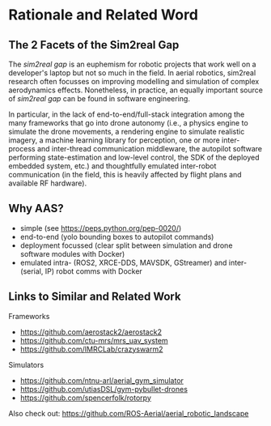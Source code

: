 # Rationale and Related Word

## The 2 Facets of the Sim2real Gap

The *sim2real gap* is an euphemism for robotic projects that work well on a developer's laptop but not so much in the field.
In aerial robotics, sim2real research often focusses on improving modelling and simulation of complex aerodynamics effects.
Nonetheless, in practice, an equally important source of *sim2real gap* can be found in software engineering.

In particular, in the lack of end-to-end/full-stack integration among the many frameworks that go into drone autonomy (i.e., a physics engine to simulate the drone movements, a rendering engine to simulate realistic imagery, a machine learning library for perception, one or more inter-process and inter-thread communication middleware, the autopilot software performing state-estimation and low-level control, the SDK of the deployed embedded system, etc.) and thoughtfully emulated inter-robot communication (in the field, this is heavily affected by flight plans and available RF hardware).

## Why AAS?

- simple (see https://peps.python.org/pep-0020/)
- end-to-end (yolo bounding boxes to autopilot commands)
- deployment focussed (clear split between simulation and drone software modules with Docker)
- emulated intra- (ROS2, XRCE-DDS, MAVSDK, GStreamer) and inter- (serial, IP) robot comms with Docker

## Links to Similar and Related Work

Frameworks

- https://github.com/aerostack2/aerostack2
- https://github.com/ctu-mrs/mrs_uav_system
- https://github.com/IMRCLab/crazyswarm2

Simulators

- https://github.com/ntnu-arl/aerial_gym_simulator
- https://github.com/utiasDSL/gym-pybullet-drones
- https://github.com/spencerfolk/rotorpy

Also check out: https://github.com/ROS-Aerial/aerial_robotic_landscape

